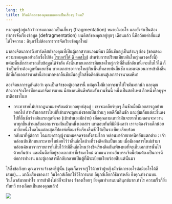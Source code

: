 ```yaml
---
lang: th
title: ชีวิตดิจิตอลของคุณแตกออกเป็นเสี่ยงๆ ไหม?
---
```


หากคุณรู้อยู่แล้วว่าการแตกออกเป็นเสี่ยงๆ (fragmentation) หมายถึงอะไร และยังจำเป็นต้องทำการจัดเรียงข้อมูล (defragmentation) บนดิสก์ของคุณอยู่ทุกๆ เดือนแล้ว นี่คือถ้อยคำสั้นแต่ได้ใจความ : ลินุกซ์ไม่ต้องการการจัดเรียงข้อมูลใหม่

มาลองจิตนาการถึงฮาร์ดดิสก์ของคุณที่เป็นตู้เอกสารขนาดมหึมา มีลิ้นชักอยู่เป็นล้านๆ ช่อง (ขอแสดงความขอบคุณอย่างลึกซึ้งไปยัง <a href="http://www.pps.jussieu.fr/~dicosmo/">โรเบอร์โต้ ดิ คอสโม</a>) สำหรับการเปรียบเทียบอันใหญ่หลวงครั้งนี้) แต่ละลิ้นชักสามารถเก็บข้อมูลได้จำกัด ดังนั้นหากเอกสารมีขนาดใหญ่กว่าที่ลิ้นชักอันหนึ่งจะเก็บไว้ได้ ก็จำเป็นที่จะต้องถูกหั่นแยกชิ้น บางเอกสารอาจจะใหญ่กินพื้นที่หลายพันลิ้นชัก และแน่นอนการเข้าถึงลิ้นชักที่เก็บเอกสารเหล่านี้ง่ายมากหากลิ้นชักมันอยู่ใกล้ชิดติดกันบนตู้เอกสารขนาดมหึมา

ลองจิตนาการดูกันต่อว่า คุณเป็นเจ้าของตู้เอกสารนี้ แต่คุณไม่มีเวลาจะมาใส่ใจมันมากนัก และคุณต้องการจ้างใครซักคนมาจัดการแทน มีสองคนยินดีพร้อมรับงานชิ้นนี้ หนึ่งเป็นสตรีเพศ อีกหนึ่งคือบุรุษชาติอาชาไนย

<ul>

<li>กระทาชายไม่ปรากฎนามมาพร้อมด้วยกลยุทธ์สุดกู่ : เขาจะเคลียร์ทุกๆ ลิ้นชักเมื่อมีเอกสารถูกย้ายออกไป สำหรับเอกสารใหม่ที่เข้ามาจะถูกแบ่งซอยเป็นส่วนๆ พอดีกับลิ้นชัก และสุ่มเก็บแต่ละชิ้นลงไปที่ลิ้นชักว่างอันแรกสุดที่เจอ (เข้าทำนองมักง่าย) เมื่อคุณถามเขาว่ามันจะยากไหมตอนจะควานหาทุกชิ้นส่วนกลับออกมารวมกันเป็นหนึ่งเอกสาร เขาตอบทันทีมิมีลังเลว่า เราจะต้องจ้างเด็กน้อยมาอีกหนึ่งโหลในแต่ละสุดสัปดาห์เพื่อมาจัดเรียงลิ้นชักให้เป็นระเบียบเรียบร้อย</li>

<li>กลับมาที่คู่ต่อกร โฉมสะคราญผู้งามหมดจดจรดทั้งสามโลก หล่อนมาด้วยเทคนิคอันแตกต่าง : เจ้าหล่อนบันทึกบนกระดาษใบน้อยไว้ว่าลิ้นชักใดบ้างที่ว่างติดกันเป็นแถบ เมื่อมีเอกสารใหม่เข้ามา หล่อนค้นหาจากรายการที่เก็บไว้ว่ามีลิ้นชักไหนว่างชิดเรียงติดกันเพียงพอที่จะเก็บเอกสารนั้นไว้ด้วยกันบ้าง และนั่นคือที่อยู่ของเอกสารที่เข้ามาใหม่ ตามแนวทางอันบรรเจิดนี้ย่อมต้องเป็นการดีต่อการทำงาน และตู้เอกสารก็กลับกลายเป็นตู้ที่มีระเบียบเรียบร้อยสืบแต่นั้นมา</li>

</ul>

ไร้ซึ่งข้อกังขา คุณควรจะจ้างสตรีผู้นั้น (คุณก็ควรจะรู้ไว้ด้วยว่าผู้หญิงมักจัดการอะไรต่อมิอะไรได้ดีเสมอ).... มาถึงเรื่องของเรา วินโดวส์เลือกใช้วิธีการแรก ลินุกซ์เลือกวิธีการหลัง ยิ่งคุณทำงานบนวินโดวส์มากเท่าไร การเข้าถึงไฟล์ก็จะช้าลง ช้าลงเรื่อยๆ ยิ่งคุณทำงานบนลินุกซ์มากเท่าไร ความเร็วก็ยิ่งทับทวี ทางเลือกเป็นของคุณแล้ว!

<img src="Images/defragment.png" />




